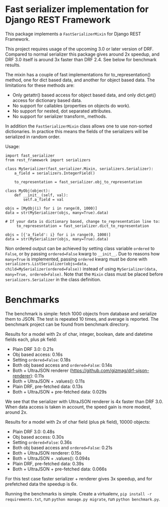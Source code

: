 Fast serializer implementation for Django REST Framework
===========================================================

This package implements a `FastSerializerMixin` for Django REST Framework.

This project requires usage of the upcoming 3.0 or later version of DRF.
Compared to normal serializer this package gives around 2x speedup, and
DRF 3.0 itself is around 3x faster than DRF 2.4. See below for benchmark
results.

The mixin has a couple of fast implementations for to_representation() method,
one for dict based data, and another for object based data. The limitations
for these methods are:

  - Only getattr() based access for object based data, and only dict.get()
    access for dictionary based data.
  - No support for callables (properties on objects do work).
  - No support for nested, dot separated attributes.
  - No support for serializer transform_ methods.

In addition the `FastSerializerMixin` class allows one to use non-sorted
dictionaries. In practice this means the fields of the serializers will be
serialized in random order.

Usage:

    import fast_serializer
    from rest_framework import serializers

    class MySerializer(fast_serializer.Mixin, serializers.Serializer):
        a_field = serializers.IntegerField()

        to_representation = fast_serializer.obj_to_representation

    class MyObj(object):
        def __init__(self, val):
            self.a_field = val

    objs = [MyObj(i) for i in range(0, 1000)]
    data = str(MySerializer(objs, many=True).data)

    # If your data is dictionary based, change to_representation line to:
         to_represesntation = fast_serializer.dict_to_representation

    objs = [{'a_field': i} for i in range(0, 1000)]
    data = str(MySerializer(objs, many=True).data)

Non ordered output can be achieved by setting class variable `ordered` to
`False`, or by passing `ordered=False` kwarg to `__init__`. Due to reasons
how `many=True` is implemented, passing `ordered` kwarg must be done with
`serializers.ListSerializer(objs=data, child=MySerializer(ordered=False))`
instead of using `MySerializer(data, many=True, ordered=False)`. Note that
the `Mixin` class must be placed before `serializers.Serializer` in the
class definition.

Benchmarks
==========

The benchmark is simple: fetch 1000 objects from database and serialize them
to JSON. The test is repeated 10 times, and average is reported. The
benchmark project can be found from benchmark directory.

Results for a model with 2x of char, integer, boolean, date and datetime fields each,
plus pk field:

  - Plain DRF 3.0: 0.21s
  - Obj based access: 0.16s
  - Setting `ordered=False`: 0.18s
  - Both obj based access and `ordered=False`: 0.14s
  - Both + UltraJSON renderer (https://github.com/gizmag/drf-ujson-renderer): 0.11s
  - Both + UltraJSON + .values(): 0.11s
  - Plain DRF, pre-fetched data: 0.13s
  - Both + UltraJSON + pre-fetched data: 0.029s

We see that the serializer with UltraJSON renderer is 4x faster than DRF 3.0.
When data access is taken in account, the speed gain is more modest, around 2x.

Results for a model with 2x of char field (plus pk field), 10000 objects:

  - Plain DRF 3.0: 0.48s
  - Obj based access: 0.30s
  - Setting `ordered=False`: 0.36s
  - Both obj based access and `ordered=False`: 0.21s
  - Both + UltraJSON renderer: 0.15s
  - Both + UltraJSON + .values(): 0.094s
  - Plain DRF, pre-fetched data: 0.39s
  - Both + UltraJSON + pre-fetched data: 0.066s

For this test case faster serializer + renderer gives 3x speedup, and for
prefetched data the speedup is 6x.

Running the benchmarks is simple. Create a virtualenv, `pip install -r requirements.txt`,
run `python manage.py migrate`, run `python benchmark.py`.
